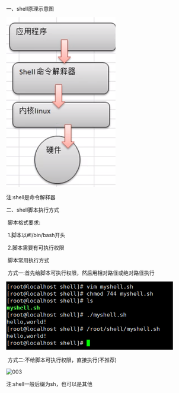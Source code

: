一、shell原理示意图

![001](001.png)

注:shell是命令解释器

二、shell脚本执行方式

​	脚本格式要求:

​		1.脚本以#!/bin/bash开头

​		2.脚本需要有可执行权限

​	脚本常用执行方式

​		方式一:首先给脚本可执行权限，然后用相对路径或绝对路径执行

![002](002.png)

​		方式二:不给脚本可执行权限，直接执行(不推荐)

![003](003.png)

注:shell一般后缀为sh，也可以是其他
